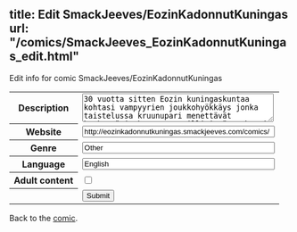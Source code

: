 title: Edit SmackJeeves/EozinKadonnutKuningas
url: "/comics/SmackJeeves_EozinKadonnutKuningas_edit.html"
---
Edit info for comic SmackJeeves/EozinKadonnutKuningas

<form name="comic" action="http://gaepostmail.appspot.com/comic/" method="post">
<table class="comicinfo">
<tr>
<th>Description</th><td><textarea name="description" cols="40" rows="3">30 vuotta sitten Eozin kuningaskuntaa kohtasi vampyyrien joukkohyökkäys jonka taistelussa kruunupari menettävät henkensä ja kruunun perillisistä vanhempi katoaa jäljettömiin taistelun keskellä kun nuorempi perillinen saadaan siirrettyä turvaan, mutta norukaisen olinpaikasta ei ole tänäkään päivänä mitään tietoa. Eräänä päivänä kaapuun pukeutunut vaeltava nuorukainen kohtaa siivekkään olennon. Syystä tai toisesta he alkavat matkustaa yhdessä kohdaten matkallaan ystävällistä väkeä, mutta myös vaarallista. Matka on tuntematon ja uhmakas, eikä kaksikon heikko suhde toisiinsa edistä matkaa, mutta ajan kuluessa tapahtuu molemmille hyvin yllätyksellisiä asioita.</textarea></td>
</tr>
<tr>
<th>Website</th><td><input type="text" name="url" value="http://eozinkadonnutkuningas.smackjeeves.com/comics/" size="40"/></td>
</tr>
<tr>
<th>Genre</th><td><input type="text" name="genre" value="Other" size="40"/></td>
</tr>
<tr>
<th>Language</th><td><input type="text" name="language" value="English" size="40"/></td>
</tr>
<tr>
<th>Adult content</th><td><input type="checkbox" name="adult" value="adult" /></td>
</tr>
<tr>
<th></th><td>
<input type="hidden" name="comic" value="SmackJeeves_EozinKadonnutKuningas" />
<input type="submit" name="submit" value="Submit" />
</td>
</tr>
</table>
</form>

Back to the [comic](SmackJeeves_EozinKadonnutKuningas.html).

